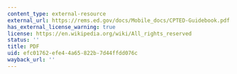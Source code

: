 ```yaml
---
content_type: external-resource
external_url: https://rems.ed.gov/docs/Mobile_docs/CPTED-Guidebook.pdf
has_external_license_warning: true
license: https://en.wikipedia.org/wiki/All_rights_reserved
status: ''
title: PDF
uid: efc01762-efe4-4a65-822b-7d44ffdd076c
wayback_url: ''
---
```

